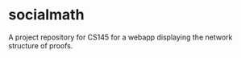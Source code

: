 socialmath
==========

A project repository for CS145 for a webapp displaying the network structure of proofs.
